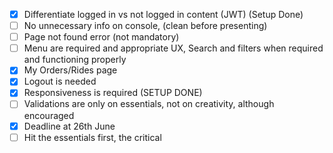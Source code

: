 - [x] Differentiate logged in vs not logged in content (JWT) (Setup Done)
- [ ] No unnecessary info on console, (clean before presenting)
- [ ] Page not found error (not mandatory)
- [ ] Menu are required and appropriate UX, Search and filters when required and functioning properly
- [x] My Orders/Rides page
- [x] Logout is needed
- [x] Responsiveness is required (SETUP DONE)
- [ ] Validations are only on essentials, not on creativity, although encouraged
- [x] Deadline at 26th June
- [ ] Hit the essentials first, the critical
